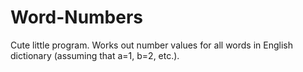 # Word-Numbers
Cute little program. Works out number values for all words in English dictionary (assuming that a=1, b=2, etc.).
